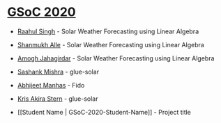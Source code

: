 # [GSoC 2020](https://summerofcode.withgoogle.com)

* [Raahul Singh](https://github.com/sunpy/sunpy/wiki/GSoC-2020-Raahul-Singh) - Solar Weather Forecasting using Linear Algebra

* [Shanmukh Alle](https://github.com/sunpy/sunpy/wiki/GSOC-2020-Shanmukh-Alle) - Solar Weather Forecasting using Linear Algebra

* [Amogh Jahagirdar](https://github.com/sunpy/sunpy/wiki/GSoC-2020---Amogh-Jahagirdar) - Solar Weather Forecasting using Linear Algebra

* [Sashank Mishra](https://github.com/sunpy/sunpy/wiki/GSoC-2020-Sashank-Mishra) - glue-solar

* [Abhijeet Manhas](https://github.com/sunpy/sunpy/wiki/GSOC-2020-Abhijeet-Manhas) - Fido

* [Kris Akira Stern](https://github.com/sunpy/sunpy/wiki/GSoC-2020-Kris-Akira-Stern) - glue-solar

* [[Student Name | GSoC-2020-Student-Name]] - Project title

